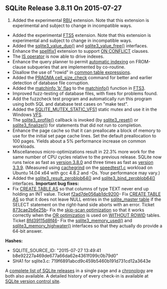 ## SQLite Release 3\.8\.11 On 2015\-07\-27

1. Added the experimental [RBU](../rbu.html) extension. Note that this extension is experimental
 and subject to change in incompatible ways.
- Added the experimental [FTS5](../fts5.html) extension. Note that this extension is experimental
 and subject to change in incompatible ways.
- Added the [sqlite3\_value\_dup()](../c3ref/value_dup.html) and [sqlite3\_value\_free()](../c3ref/value_dup.html) interfaces.
- Enhance the [spellfix1](../spellfix1.html) extension to support [ON CONFLICT](../lang_conflict.html) clauses.
- The [IS operator](../lang_expr.html#isisnot) is now able to drive indexes.
- Enhance the query planner to permit [automatic indexing](../optoverview.html#autoindex) on FROM\-clause
 subqueries that are implemented by co\-routine.
- Disallow the use of "rowid" in [common table expressions](../lang_with.html).
- Added the [PRAGMA cell\_size\_check](../pragma.html#pragma_cell_size_check) command for better and earlier
 detection of database file corruption.
- Added the [matchinfo 'b' flag](../fts3.html#matchinfo-b) to the [matchinfo()](../fts3.html#matchinfo) function in [FTS3](../fts3.html).
- Improved fuzz\-testing of database files, with fixes for problems found.
- Add the fuzzcheck test program and automatically run this program
 using both SQL and database test cases on "make test".
- Added the [SQLITE\_MUTEX\_STATIC\_VFS1](../c3ref/c_mutex_fast.html) static mutex and use it in the
 Windows [VFS](../vfs.html).
- The [sqlite3\_profile()](../c3ref/profile.html) callback is invoked (by [sqlite3\_reset()](../c3ref/reset.html) or
 [sqlite3\_finalize()](../c3ref/finalize.html)) for statements that did not run to completion.
- Enhance the page cache so that it can preallocate a block of memory to
 use for the initial set page cache lines. Set the default preallocation
 to 100 pages. Yields about a 5% performance increase on common workloads.
- Miscellaneous micro\-optimizations result in 22\.3% more work for the same
 number of CPU cycles relative to the previous release.
 SQLite now runs twice as fast as [version 3\.8\.0](../releaselog/3_8_0.html) and three times as
 fast as [version 3\.3\.9](../releaselog/3_3_9.html).
 (Measured using
 [cachegrind](http://valgrind.org/docs/manual/cg-manual.html) on the
 [speedtest1\.c](https://www.sqlite.org/src/artifact/83f6b3318f7ee) workload on
 Ubuntu 14\.04 x64 with gcc 4\.8\.2 and \-Os. Your performance may vary.)
- Added the [sqlite3\_result\_zeroblob64()](../c3ref/result_blob.html) and [sqlite3\_bind\_zeroblob64()](../c3ref/bind_blob.html)
 interfaces.
**Important bug fixes:**
- Fix [CREATE TABLE AS](../lang_createtable.html#createtabas) so that columns of type TEXT never end up
 holding an INT value. Ticket
 [f2ad7de056ab1dc9200](https://www.sqlite.org/src/info/f2ad7de056ab1dc9200)- Fix [CREATE TABLE AS](../lang_createtable.html#createtabas) so that it does not leave NULL entries in the
 [sqlite\_master table](../schematab.html) if the SELECT statement on the right\-hand side
 aborts with an error. Ticket
 [873cae2b6e25b](https://www.sqlite.org/src/info/873cae2b6e25b)- Fix the [skip\-scan optimization](../optoverview.html#skipscan) so that it works correctly when
 the [OR optimization](../optoverview.html#or_opt) is used on [WITHOUT ROWID](../withoutrowid.html) tables. Ticket
 [8fd39115d8f46](https://www.sqlite.org/src/info/8fd39115d8f46)- Fix the [sqlite3\_memory\_used()](../c3ref/memory_highwater.html) and [sqlite3\_memory\_highwater()](../c3ref/memory_highwater.html) interfaces
 so that they actually do provide a 64\-bit answer.

**Hashes:**
- SQLITE\_SOURCE\_ID: "2015\-07\-27 13:49:41 b8e92227a469de677a66da62e4361f099c0b79d0"
- SHA1 for sqlite3\.c: 719f6891abcd9c459b5460b191d731cd12a3643e



A [complete list of SQLite releases](../changes.html)
 in a single page and a [chronology](../chronology.html) are both also available.
 A detailed history of every
 check\-in is available at
 [SQLite version control site](https://www.sqlite.org/src/timeline).


